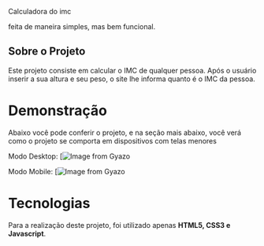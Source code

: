 Calculadora do imc

feita de maneira simples, mas bem funcional.

## Sobre o Projeto
Este projeto consiste em calcular o IMC de qualquer pessoa. Após o usuário inserir a sua altura e seu peso, o site lhe informa quanto é o IMC da pessoa.

# Demonstração
Abaixo você pode conferir o projeto, e na seção mais abaixo, você verá como o projeto se comporta em dispositivos com telas menores

Modo Desktop:
[![Image from Gyazo](https://i.gyazo.com/fe4c8d18cf1afe34ee770378beda3422.gif)

Modo Mobile:
[![Image from Gyazo](https://i.gyazo.com/7adb9f28c7e9f3799969f3689fe906a2.gif)

# Tecnologias 
Para a realização deste projeto, foi utilizado apenas **HTML5, CSS3 e Javascript**.